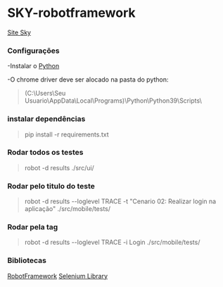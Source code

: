 
# SKY-robotframework

[Site Sky](https://www.sky.com.br/)

### Configurações

-Instalar o [Python](https://www.python.org/downloads/)

-O chrome driver deve ser alocado na pasta do python:
> (C:\Users\Seu Usuario\AppData\Local\Programs)\Python\Python39\Scripts\

### instalar dependências
> pip install -r requirements.txt
### Rodar todos os testes
>  robot -d results  ./src/ui/
### Rodar pelo titulo do teste
>  robot -d results --loglevel TRACE -t "Cenario 02: Realizar login na aplicação" ./src/mobile/tests/
### Rodar pela tag
>  robot -d results --loglevel TRACE -i Login  ./src/mobile/tests/

### Bibliotecas

[RobotFramework](https://robotframework.org/)
[Selenium Library](https://github.com/robotframework/SeleniumLibrary/)
